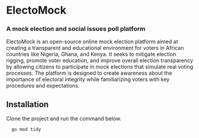 
# ElectoMock
### A mock election and social issues poll platform

ElectoMock is an open-source online mock election platform aimed at creating a transparent and educational environment for voters in African countries like Nigeria, Ghana, and Kenya. It seeks to mitigate election rigging, promote voter education, and improve overall election transparency by allowing citizens to participate in mock elections that simulate real voting processes. The platform is designed to create awareness about the importance of electoral integrity while familiarizing voters with key procedures and expectations.


## Installation

Clone the project and run the command below.

```bash
  go mod tidy
```
    